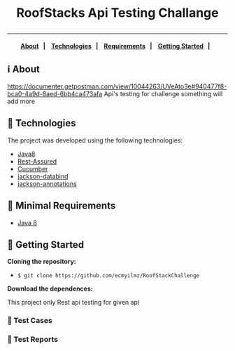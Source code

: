 <h1 align="center"> RoofStacks Api Testing Challange
</h1>
<h2 align="center">

</h2>

---

<h4 align="center">
  <a href="#information_source-about">About</a>&nbsp;&nbsp;&nbsp;|&nbsp;&nbsp;&nbsp;
  <a href="#rocket-technologies">Technologies</a>&nbsp;&nbsp;&nbsp;|&nbsp;&nbsp;&nbsp;
  <a href="#seedling-minimal-requirements">Requirements</a>&nbsp;&nbsp;&nbsp;|&nbsp;&nbsp;&nbsp;
  <a href="#beginner-getting-started">Getting Started</a>&nbsp;&nbsp;&nbsp;|&nbsp;&nbsp;&nbsp;
</h4>

## :information_source: About

https://documenter.getpostman.com/view/10044263/UVeAto3e#940477f8-bca0-4a9d-8aed-6bb4ca473afa
Api's testing for challenge something will add more

## :rocket: Technologies

The project was developed using the following technologies:

- [Java8](https://www.oracle.com/java/technologies/java8.html)
- [Rest-Assured](https://rest-assured.io/)
- [Cucumber](https://taiko.dev/)
- [jackson-databind](https://gauge.org/)
- [jackson-annotations](https://reactjs.org/)

## :seedling: Minimal Requirements

- [Java 8](https://nodejs.org/en/docs/)

## :beginner: Getting Started

<b>Cloning the repository:</b>

- `$ git clone https://github.com/ecmyilmz/RoofStackChallenge`

<b>Download the dependences:</b>

<p>This project only Rest api testing for given api</p>

### :link: Test Cases


### :link: Test Reports